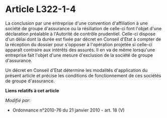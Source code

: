 # Article L322-1-4

La conclusion par une entreprise d'une convention d'affiliation à une société de groupe d'assurance ou la résiliation de
celle-ci font l'objet d'une déclaration préalable à l'Autorité de contrôle prudentiel. Celle-ci dispose d'un délai dont la
durée est fixée par décret en Conseil d'Etat à compter de la réception du dossier pour s'opposer à l'opération projetée si
celle-ci apparaît contraire aux intérêts des assurés. Il en va de même lorsqu'une entreprise fait l'objet d'une mesure
d'exclusion de la société de groupe d'assurance. 

Un décret en Conseil d'Etat détermine les modalités d'application du présent article et précise les conditions de
fonctionnement de ces sociétés de groupe d'assurance.

**Liens relatifs à cet article**

_Modifié par_:

  - Ordonnance n°2010-76 du 21 janvier 2010 - art. 18 (V)
